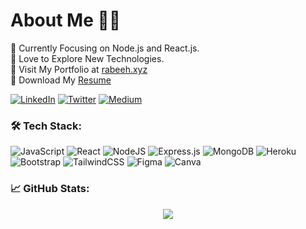 # About Me :man_technologist:
:dart: Currently Focusing on Node.js and React.js.<br>:yellow_heart: Love to Explore New Technologies.<br> :link: Visit My Portfolio at [rabeeh.xyz](rabeeh.xyz)<br> :bookmark_tabs: Download My [Resume](https://drive.google.com/file/d/1jWGN_5pkkVCA5TvWfta2bh7vI_fo6fah/view?usp=sharing)

[![LinkedIn](https://img.shields.io/badge/LinkedIn-%230077B5.svg?logo=linkedin&logoColor=white)](https://linkedin.com/in/rabeehebrahim) [![Twitter](https://img.shields.io/badge/Twitter-%231DA1F2.svg?logo=Twitter&logoColor=white)](https://twitter.com/rabeehebrahim_) [![Medium](https://img.shields.io/badge/Medium-12100E?logo=medium&logoColor=white)](https://medium.com/@rabeehebrahim)

### :hammer_and_wrench: Tech Stack:
![JavaScript](https://img.shields.io/badge/javascript-%23323330.svg?style=for-the-badge&logo=javascript&logoColor=%23F7DF1E) ![React](https://img.shields.io/badge/react-%2320232a.svg?style=for-the-badge&logo=react&logoColor=%2361DAFB) ![NodeJS](https://img.shields.io/badge/node.js-6DA55F?style=for-the-badge&logo=node.js&logoColor=white) ![Express.js](https://img.shields.io/badge/express.js-%23404d59.svg?style=for-the-badge&logo=express&logoColor=%2361DAFB) ![MongoDB](https://img.shields.io/badge/MongoDB-%234ea94b.svg?style=for-the-badge&logo=mongodb&logoColor=white) ![Heroku](https://img.shields.io/badge/heroku-%23430098.svg?style=for-the-badge&logo=heroku&logoColor=white) ![Bootstrap](https://img.shields.io/badge/bootstrap-%23563D7C.svg?style=for-the-badge&logo=bootstrap&logoColor=white)
![TailwindCSS](https://img.shields.io/badge/tailwindcss-%2338B2AC.svg?style=for-the-badge&logo=tailwind-css&logoColor=white) ![Figma](https://img.shields.io/badge/figma-%23F24E1E.svg?style=for-the-badge&logo=figma&logoColor=white) ![Canva](https://img.shields.io/badge/Canva-%2300C4CC.svg?style=for-the-badge&logo=Canva&logoColor=white)

### :chart_with_upwards_trend: GitHub Stats:
<p align="center">
<img src="https://github-readme-stats.vercel.app/api?username=codewithrabeeh&theme=dark&hide_border=true&include_all_commits=false&count_private=false" >
</p>
